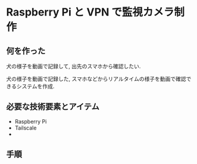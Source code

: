 # Raspberry Pi と VPN で監視カメラ制作

## 何を作った

犬の様子を動画で記録して, 出先のスマホから確認したい. 

犬の様子を動画で記録した, スマホなどからリアルタイムの様子を動画で確認できるシステムを作成. 


## 必要な技術要素とアイテム

* Raspberry Pi
* Tailscale
* 


## 手順

